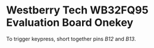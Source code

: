 # Westberry Tech WB32FQ95 Evaluation Board Onekey

To trigger keypress, short together pins *B12* and *B13*.
